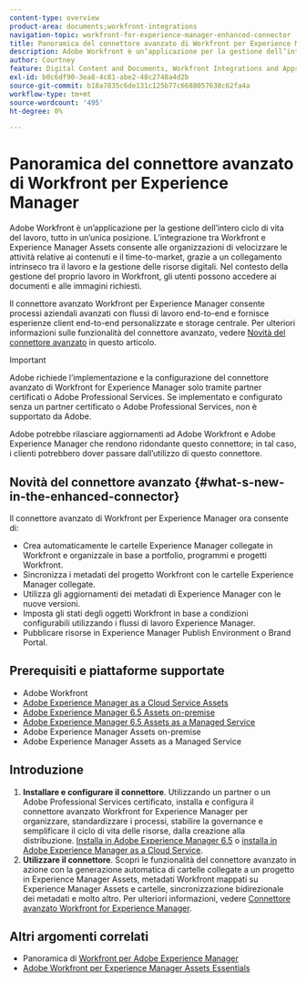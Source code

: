 ```yaml
---
content-type: overview
product-area: documents;workfront-integrations
navigation-topic: workfront-for-experience-manager-enhanced-connector
title: Panoramica del connettore avanzato di Workfront per Experience Manager
description: Adobe Workfront è un’applicazione per la gestione dell’intero ciclo di vita del lavoro, tutto in un’unica posizione. L’integrazione tra Workfront e Experience Manager Assets consente alle organizzazioni di velocizzare le attività relative ai contenuti e il time-to-market, grazie a un collegamento intrinseco tra il lavoro e la gestione delle risorse digitali. Nel contesto della gestione del proprio lavoro in Workfront, gli utenti possono accedere ai documenti e alle immagini richiesti.
author: Courtney
feature: Digital Content and Documents, Workfront Integrations and Apps
exl-id: b0c6df90-3ea8-4c81-abe2-48c2748a4d2b
source-git-commit: b18a7835c6de131c125b77c6688057638c62fa4a
workflow-type: tm+mt
source-wordcount: '495'
ht-degree: 0%

---
```


# Panoramica del connettore avanzato di Workfront per Experience Manager

<!-- Audited: 01/2024 -->

Adobe Workfront è un’applicazione per la gestione dell’intero ciclo di vita del lavoro, tutto in un’unica posizione. L’integrazione tra Workfront e Experience Manager Assets consente alle organizzazioni di velocizzare le attività relative ai contenuti e il time-to-market, grazie a un collegamento intrinseco tra il lavoro e la gestione delle risorse digitali. Nel contesto della gestione del proprio lavoro in Workfront, gli utenti possono accedere ai documenti e alle immagini richiesti.

Il connettore avanzato Workfront per Experience Manager consente processi aziendali avanzati con flussi di lavoro end-to-end e fornisce esperienze client end-to-end personalizzate e storage centrale. Per ulteriori informazioni sulle funzionalità del connettore avanzato, vedere [Novità del connettore avanzato](#what-s-new-in-the-enhanced-connector) in questo articolo.

>[!IMPORTANT]
>
>Adobe richiede l’implementazione e la configurazione del connettore avanzato di Workfront for Experience Manager solo tramite partner certificati o Adobe Professional Services. Se implementato e configurato senza un partner certificato o Adobe Professional Services, non è supportato da Adobe.
>
>Adobe potrebbe rilasciare aggiornamenti ad Adobe Workfront e Adobe Experience Manager che rendono ridondante questo connettore; in tal caso, i clienti potrebbero dover passare dall’utilizzo di questo connettore.

## Novità del connettore avanzato {#what-s-new-in-the-enhanced-connector}

Il connettore avanzato di Workfront per Experience Manager ora consente di:

* Crea automaticamente le cartelle Experience Manager collegate in Workfront e organizzale in base a portfolio, programmi e progetti Workfront.
* Sincronizza i metadati del progetto Workfront con le cartelle Experience Manager collegate.
* Utilizza gli aggiornamenti dei metadati di Experience Manager con le nuove versioni.
* Imposta gli stati degli oggetti Workfront in base a condizioni configurabili utilizzando i flussi di lavoro Experience Manager.
* Pubblicare risorse in Experience Manager Publish Environment o Brand Portal.

## Prerequisiti e piattaforme supportate

* Adobe Workfront
* [Adobe Experience Manager as a Cloud Service Assets](https://helpx.adobe.com/legal/product-descriptions/adobe-experience-manager-cloud-service.html)
* [Adobe Experience Manager 6.5 Assets on-premise](https://helpx.adobe.com/legal/product-descriptions/adobe-experience-manager-on-premise.html)
* [Adobe Experience Manager 6.5 Assets as a Managed Service](https://helpx.adobe.com/legal/product-descriptions/adobe-experience-manager-managed-services.html)
* Adobe Experience Manager Assets on-premise
* Adobe Experience Manager Assets as a Managed Service

## Introduzione

1. **Installare e configurare il connettore**. Utilizzando un partner o un Adobe Professional Services certificato, installa e configura il connettore avanzato Workfront for Experience Manager per organizzare, standardizzare i processi, stabilire la governance e semplificare il ciclo di vita delle risorse, dalla creazione alla distribuzione. [Installa in Adobe Experience Manager 6.5](https://experienceleague.adobe.com/en/docs/experience-manager-65/content/assets/integrations/workfront-integrations) o [installa in Adobe Experience Manager as a Cloud Service](https://experienceleague.adobe.com/en/docs/experience-manager-cloud-service/content/assets/integrations/workfront-connector-install).
1. **Utilizzare il connettore**. Scopri le funzionalità del connettore avanzato in azione con la generazione automatica di cartelle collegate a un progetto in Experience Manager Assets, metadati Workfront mappati su Experience Manager Assets e cartelle, sincronizzazione bidirezionale dei metadati e molto altro. Per ulteriori informazioni, vedere [Connettore avanzato Workfront for Experience Manager](../../../documents/workfront-and-experience-manager-integrations/workfront-for-experience-manager-enhanced-connector/workfront-for-aem-enhanced-connector.md).

## Altri argomenti correlati

* Panoramica di [Workfront per Adobe Experience Manager](https://business.adobe.com/products/workfront/aem-integration.html)
* [Adobe Workfront per Experience Manager Assets Essentials](../../../documents/adobe-workfront-for-experience-manager-assets-essentials/workfront-for-aem-asset-essentials.md)
